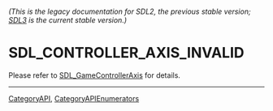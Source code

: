 ###### (This is the legacy documentation for SDL2, the previous stable version; [SDL3](https://wiki.libsdl.org/SDL3/) is the current stable version.)
# SDL_CONTROLLER_AXIS_INVALID

Please refer to [SDL_GameControllerAxis](SDL_GameControllerAxis) for details.

----
[CategoryAPI](CategoryAPI), [CategoryAPIEnumerators](CategoryAPIEnumerators)

